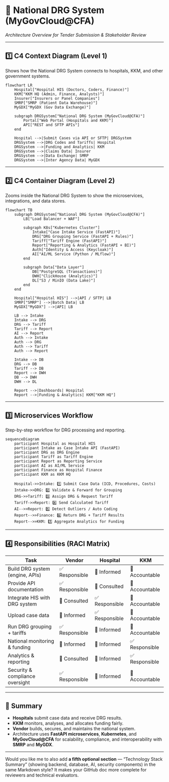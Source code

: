 # 🏥 National DRG System (MyGovCloud@CFA)

*Architecture Overview for Tender Submission & Stakeholder Review*

---

## 1️⃣ **C4 Context Diagram (Level 1)**

Shows how the National DRG System connects to hospitals, KKM, and other government systems.

```mermaid
flowchart LR
    Hospital["Hospital HIS (Doctors, Coders, Finance)"]
    KKM["KKM HQ (Admin, Finance, Analysts)"]
    Insurer["Insurers or Panel Companies"]
    SMRP["SMRP (Patient Data Warehouse)"]
    MyGDX["MyGDX (Gov Data Exchange)"]

    subgraph DRGSystem["National DRG System (MyGovCloud@CFA)"]
        Portal["Web Portal (Hospitals and KKM)"]
        API["REST and SFTP APIs"]
    end

    Hospital -->|Submit Cases via API or SFTP| DRGSystem
    DRGSystem -->|DRG Codes and Tariffs| Hospital
    DRGSystem -->|Funding and Analytics| KKM
    DRGSystem -->|Claims Data| Insurer
    DRGSystem -->|Data Exchange| SMRP
    DRGSystem -->|Inter Agency Data| MyGDX
```

---

## 2️⃣ **C4 Container Diagram (Level 2)**

Zooms inside the National DRG System to show the microservices, integrations, and data stores.

```mermaid
flowchart TB
    subgraph DRGSystem["National DRG System (MyGovCloud@CFA)"]
        LB["Load Balancer + WAF"]

        subgraph K8s["Kubernetes Cluster"]
            Intake["Case Intake Service (FastAPI)"]
            DRG["DRG Grouping Service (FastAPI + Rules)"]
            Tariff["Tariff Engine (FastAPI)"]
            Report["Reporting & Analytics (FastAPI + BI)"]
            Auth["Identity & Access (Keycloak)"]
            AI["AI/ML Service (Python / MLflow)"]
        end

        subgraph Data["Data Layer"]
            DB["PostgreSQL (Transactions)"]
            DWH["ClickHouse (Analytics)"]
            DL["S3 / MinIO (Data Lake)"]
        end
    end

    Hospital["Hospital HIS"] -->|API / SFTP| LB
    SMRP["SMRP"] -->|Batch Data| LB
    MyGDX["MyGDX"] -->|API| LB

    LB --> Intake
    Intake --> DRG
    DRG --> Tariff
    Tariff --> Report
    AI --> Report
    Auth --> Intake
    Auth --> DRG
    Auth --> Tariff
    Auth --> Report

    Intake --> DB
    DRG --> DB
    Tariff --> DB
    Report --> DWH
    DB --> DWH
    DWH --> DL

    Report -->|Dashboards| Hospital
    Report -->|Funding & Analytics| KKM["KKM HQ"]
```

---

## 3️⃣ **Microservices Workflow**

Step-by-step workflow for DRG processing and reporting.

```mermaid
sequenceDiagram
    participant Hospital as Hospital HIS
    participant Intake as Case Intake API (FastAPI)
    participant DRG as DRG Engine
    participant Tariff as Tariff Engine
    participant Report as Reporting Service
    participant AI as AI/ML Service
    participant Finance as Hospital Finance
    participant KKM as KKM HQ

    Hospital->>Intake: 1️⃣ Submit Case Data (ICD, Procedures, Costs)
    Intake->>DRG: 2️⃣ Validate & Forward for Grouping
    DRG->>Tariff: 3️⃣ Assign DRG & Request Tariff
    Tariff->>Report: 4️⃣ Send Calculated Tariff
    AI-->>Report: 5️⃣ Detect Outliers / Auto Coding
    Report-->>Finance: 6️⃣ Return DRG + Tariff Results
    Report-->>KKM: 7️⃣ Aggregate Analytics for Funding
```

---

## 4️⃣ **Responsibilities (RACI Matrix)**

| **Task**                        | **Vendor**    | **Hospital**  | **KKM**        |
| ------------------------------- | ------------- | ------------- | -------------- |
| Build DRG system (engine, APIs) | ✅ Responsible | 🔹 Informed   | 🔹 Accountable |
| Provide API documentation       | ✅ Responsible | 🔹 Consulted  | 🔹 Accountable |
| Integrate HIS with DRG system   | 🔹 Consulted  | ✅ Responsible | 🔹 Accountable |
| Upload case data                | 🔹 Informed   | ✅ Responsible | 🔹 Accountable |
| Run DRG grouping + tariffs      | ✅ Responsible | 🔹 Informed   | 🔹 Accountable |
| National monitoring & funding   | 🔹 Informed   | 🔹 Informed   | ✅ Responsible  |
| Analytics & reporting           | 🔹 Consulted  | 🔹 Informed   | ✅ Responsible  |
| Security & compliance oversight | ✅ Responsible | 🔹 Informed   | 🔹 Accountable |

---

## 📘 Summary

* **Hospitals** submit case data and receive DRG results.
* **KKM** monitors, analyses, and allocates funding fairly.
* **Vendor** builds, secures, and maintains the national system.
* Architecture uses **FastAPI microservices**, **Kubernetes**, and **MyGovCloud@CFA** for scalability, compliance, and interoperability with **SMRP** and **MyGDX**.

---

Would you like me to also add **a fifth optional section** — “Technology Stack Summary” (showing backend, database, AI, security components) in the same Markdown style?
It makes your GitHub doc more complete for reviewers and technical evaluators.
